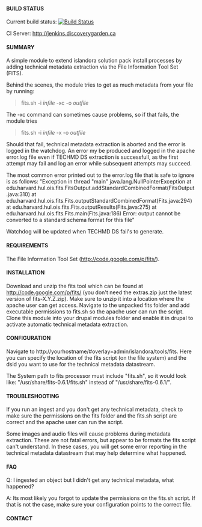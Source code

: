 #### BUILD STATUS

Current build status:
[![Build Status](https://travis-ci.org/Islandora/islandora_fits.png?branch=7.x)](https://travis-ci.org/Islandora/islandora_fits)

CI Server:
http://jenkins.discoverygarden.ca

#### SUMMARY

A simple module to extend islandora solution pack install processes by adding
technical metadata extraction via the File Information Tool Set (FITS).

Behind the scenes, the module tries to get as much metadata from your file by
running:
>fits.sh -i *infile* -xc -o *outfile*

The -xc command can sometimes cause problems, so if that fails, the module tries
>fits.sh -i *infile* -x -o *outfile*

Should that fail, technical metadata extraction is aborted and the error is
logged in the watchdog. An error my be produced and logged in the apache error.log file even
if TECHMD DS extraction is successfull, as the first attempt may fail and log an error while
subsequent attempts may succeed.

The most common error printed out to the error.log file that is safe to ignore is as follows:
"Exception in thread "main" java.lang.NullPointerException
    at edu.harvard.hul.ois.fits.FitsOutput.addStandardCombinedFormat(FitsOutput.java:310)
    at edu.harvard.hul.ois.fits.Fits.outputStandardCombinedFormat(Fits.java:294)
    at edu.harvard.hul.ois.fits.Fits.outputResults(Fits.java:275)
    at edu.harvard.hul.ois.fits.Fits.main(Fits.java:186)
Error: output cannot be converted to a standard schema format for this file"

Watchdog will be updated when TECHMD DS fail's to generate.

#### REQUIREMENTS

The File Information Tool Set (http://code.google.com/p/fits/).

#### INSTALLATION

Download and unzip the fits tool which can be found at
http://code.google.com/p/fits/ (you don't need the extras.zip just the latest version
of fits-X.Y.Z.zip).  Make sure to unzip it into a location where the apache user can
get access.  Navigate to the unpacked fits folder and add executable permissions to
fits.sh so the apache user can run the script.  Clone this module into your drupal
modules folder and enable it in drupal to activate automatic technical metadata
extraction.

#### CONFIGURATION

Navigate to http://yourhostname/#overlay=admin/islandora/tools/fits.  Here you can
specify the location of the fits script (on the file system) and the dsid you
want to use for the technical metadata datastream.

The System path to fits processor must include "fits.sh", so it would look like:
"/usr/share/fits-0.6.1/fits.sh" instead of "/usr/share/fits-0.6.1/".

#### TROUBLESHOOTING

If you run an ingest and you don't get any technical metadata, check to make
sure the permissions on the fits folder and the fits.sh script are correct and
the apache user can run the script.

Some images and audio files will cause problems during metadata extraction.
These are not fatal errors, but appear to be formats the fits script can't
understand.  In these cases, you will get some error reporting in the technical
metadata datastream that may help determine what happened.

#### FAQ

 Q: I ingested an object but I didn't get any technical metadata, what happened?

 A: Its most likely you forgot to update the permissions on the fits.sh script.
    If that is not the case, make sure your configuration points to the correct
    file.

#### CONTACT
